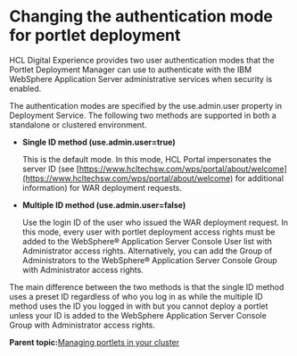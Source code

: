 # Changing the authentication mode for portlet deployment

HCL Digital Experience provides two user authentication modes that the Portlet Deployment Manager can use to authenticate with the IBM WebSphere Application Server administrative services when security is enabled.

The authentication modes are specified by the use.admin.user property in Deployment Service. The following two methods are supported in both a standalone or clustered environment.

-   **Single ID method \(use.admin.user=true\)**

    This is the default mode. In this mode, HCL Portal impersonates the server ID \(see [https://www.hcltechsw.com/wps/portal/about/welcome](https://www.hcltechsw.com/wps/portal/about/welcome) for additional information\) for WAR deployment requests.

-   **Multiple ID method \(use.admin.user=false\)**

    Use the login ID of the user who issued the WAR deployment request. In this mode, every user with portlet deployment access rights must be added to the WebSphere® Application Server Console User list with Administrator access rights. Alternatively, you can add the Group of Administrators to the WebSphere® Application Server Console Group with Administrator access rights.


The main difference between the two methods is that the single ID method uses a preset ID regardless of who you log in as while the multiple ID method uses the ID you logged in with but you cannot deploy a portlet unless your ID is added to the WebSphere Application Server Console Group with Administrator access rights.

**Parent topic:**[Managing portlets in your cluster](../admin-system/manage_portlets.md)

